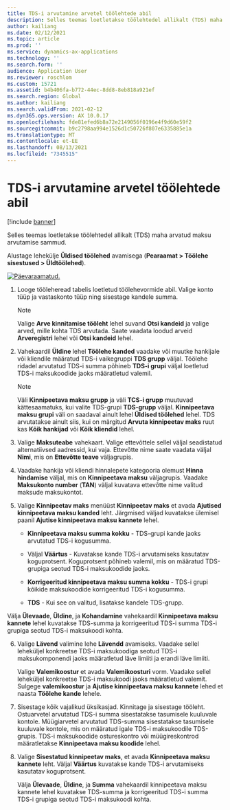 ```yaml
---
title: TDS-i arvutamine arvetel töölehtede abil
description: Selles teemas loetletakse töölehtedel allikalt (TDS) maha arvatud maksu arvutamise sammud.
author: kailiang
ms.date: 02/12/2021
ms.topic: article
ms.prod: ''
ms.service: dynamics-ax-applications
ms.technology: ''
ms.search.form: ''
audience: Application User
ms.reviewer: roschlom
ms.custom: 15721
ms.assetid: b4b406fa-b772-44ec-8dd8-8eb818a921ef
ms.search.region: Global
ms.author: kailiang
ms.search.validFrom: 2021-02-12
ms.dyn365.ops.version: AX 10.0.17
ms.openlocfilehash: fde81efed6b8a72e2149056f0196e4f9d60e59f2
ms.sourcegitcommit: b9c2798aa994e1526d1c50726f807e6335885e1a
ms.translationtype: MT
ms.contentlocale: et-EE
ms.lasthandoff: 08/13/2021
ms.locfileid: "7345515"
---
```

# <a name="calculate-tds-on-invoices-using-journals"></a>TDS-i arvutamine arvetel töölehtede abil

[!include [banner](../includes/banner.md)]

Selles teemas loetletakse töölehtedel allikalt (TDS) maha arvatud maksu arvutamise sammud.

Alustage lehekülje **Üldised töölehed** avamisega (**Pearaamat > Töölehe sisestused > Üldtöölehed**).

[![Päevaraamatud.](./media/apac-ind-TDS-57.png)](./media/apac-ind-TDS-57.png)

1. Looge tööleheread tabelis loetletud töölehevormide abil. Valige konto tüüp ja vastaskonto tüüp ning sisestage kandele summa. 

   > [!NOTE]
   > Valige **Arve kinnitamise tööleht** lehel suvand **Otsi kandeid** ja valige arved, mille kohta TDS arvutada. Saate vaadata loodud arveid **Arveregistri** lehel või **Otsi kandeid** lehel.  

2. Vahekaardil **Üldine** lehel **Töölehe kanded** vaadake või muutke hankijale või kliendile määratud TDS-i vaikegruppi **TDS grupp** väljal. Töölehe ridadel arvutatud TDS-i summa põhineb **TDS-i grupi** väljal loetletud TDS-i maksukoodide jaoks määratletud valemil. 

   > [!NOTE]
   > Väli **Kinnipeetava maksu grupp** ja väli **TCS-i grupp** muutuvad kättesaamatuks, kui valite TDS-grupi **TDS-grupp** väljal. **Kinnipeetava maksu grupi** väli on saadaval ainult lehel **Üldised töölehed** lehel. TDS arvutatakse ainult siis, kui on märgitud **Arvuta kinnipeetav maks** ruut kas **Kõik hankijad** või **Kõik kliendid** lehel.   

3. Valige **Maksuteabe** vahekaart. Valige ettevõttele sellel väljal seadistatud alternatiivsed aadressid, kui vaja. Ettevõtte nime saate vaadata väljal **Nimi**, mis on **Ettevõtte teave** väljagrupis. 

4. Vaadake hankija või kliendi hinnalepete kategooria olemust **Hinna hindamise** väljal, mis on **Kinnipeetava maksu** väljagrupis. Vaadake **Maksukonto number** (**TAN**) väljal kuvatava ettevõtte nime valitud maksude maksukontot.  

5. Valige **Kinnipeetav maks** menüüst **Kinnipeetav maks** et avada **Ajutised kinnipeetava maksu kanded** leht. Järgmised väljad kuvatakse ülemisel paanil **Ajutise kinnipeetava maksu kannete** lehel.

   - **Kinnipeetava maksu summa kokku** - TDS-grupi kande jaoks arvutatud TDS-i kogusumma.

   - Väljal **Väärtus** - Kuvatakse kande TDS-i arvutamiseks kasutatav koguprotsent. Koguprotsent põhineb valemil, mis on määratud TDS-grupiga seotud TDS-i maksukoodide jaoks.

   - **Korrigeeritud kinnipeetava maksu summa kokku** - TDS-i grupi kõikide maksukoodide korrigeeritud TDS-i kogusumma.

   - **TDS** - Kui see on valitud, lisatakse kandele TDS-grupp.

  Välja **Ülevaade**, **Üldine**, ja **Kohandamine** vahekaardil **Kinnipeetava maksu kannete** lehel kuvatakse TDS-summa ja korrigeeritud TDS-i summa TDS-i grupiga seotud TDS-i maksukoodi kohta.

6. Valige **Lävend** valimine lehe **Lävendd** avamiseks. Vaadake sellel leheküljel konkreetse TDS-i maksukoodiga seotud TDS-i maksukomponendi jaoks määratletud läve limiiti ja erandi läve limiiti.

   Valige **Valemikoostur** et avada **Valemikoosturi** vorm. Vaadake sellel leheküljel konkreetse TDS-i maksukoodi jaoks määratletud valemit. Sulgege **valemikoostur** ja **Ajutise kinnipeetava maksu kannete** lehed et naasta **Töölehe kande** lehele.

8. Sisestage kõik vajalikud üksikasjad. Kinnitage ja sisestage tööleht. Ostuarvetel arvutatud TDS-i summa sisestatakse tasumisele kuuluvale kontole. Müügiarvetel arvutatud TDS-summa sisestatakse tasumisele kuuluvale kontole, mis on määratud igale TDS-i maksukoodile TDS-grupis. TDS-i maksukoodide ostureskontro või müügireskontrod määratletakse **Kinnipeetava maksu koodide** lehel.

9. Valige **Sisestatud kinnipeetav maks**, et avada **Kinnipeetava maksu kannete** leht. Väljal **Väärtus** kuvatakse kande TDS-i arvutamiseks kasutatav koguprotsent.

   Välja **Ülevaade**, **Üldine**, ja **Summa** vahekaardil kinnipeetava maksu kannete lehel kuvatakse TDS-summa ja korrigeeritud TDS-i summa TDS-i grupiga seotud TDS-i maksukoodi kohta.
